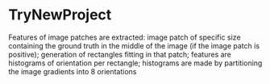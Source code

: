# TryNewProject

Features of image patches are extracted: image patch of specific size containing the ground truth in the middle of the image (if the image patch is positive); generation of rectangles fitting in that patch; features are histograms of orientation per rectangle; histograms are made by partitioning the image gradients into 8 orientations

